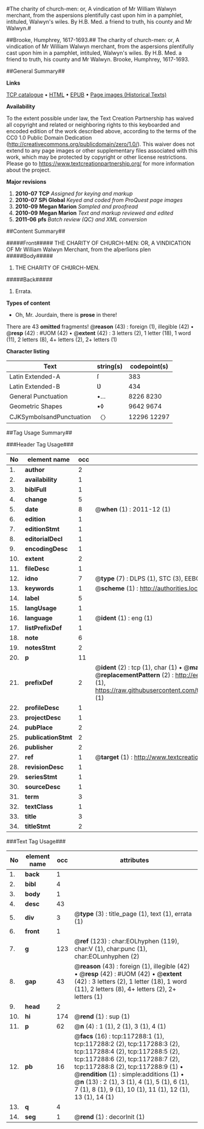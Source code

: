 #The charity of church-men: or, A vindication of Mr William Walwyn merchant, from the aspersions plentifully cast upon him in a pamphlet, intituled, Walwyn's wiles. By H.B. Med. a friend to truth, his county and Mr Walwyn.#

##Brooke, Humphrey, 1617-1693.##
The charity of church-men: or, A vindication of Mr William Walwyn merchant, from the aspersions plentifully cast upon him in a pamphlet, intituled, Walwyn's wiles. By H.B. Med. a friend to truth, his county and Mr Walwyn.
Brooke, Humphrey, 1617-1693.

##General Summary##

**Links**

[TCP catalogue](http://www.ota.ox.ac.uk/tcp/)  • 
[HTML](http://tei.it.ox.ac.uk/tcp/Texts-HTML/free/A77/A77585.html)  • 
[EPUB](http://tei.it.ox.ac.uk/tcp/Texts-EPUB/free/A77/A77585.epub) • 
[Page images (Historical Texts)](https://historicaltexts.jisc.ac.uk/eebo-99865053e)

**Availability**

To the extent possible under law, the Text Creation Partnership has waived all copyright and related or neighboring rights to this keyboarded and encoded edition of the work described above, according to the terms of the CC0 1.0 Public Domain Dedication (http://creativecommons.org/publicdomain/zero/1.0/). This waiver does not extend to any page images or other supplementary files associated with this work, which may be protected by copyright or other license restrictions. Please go to https://www.textcreationpartnership.org/ for more information about the project.

**Major revisions**

1. __2010-07__ __TCP__ *Assigned for keying and markup*
1. __2010-07__ __SPi Global__ *Keyed and coded from ProQuest page images*
1. __2010-09__ __Megan Marion__ *Sampled and proofread*
1. __2010-09__ __Megan Marion__ *Text and markup reviewed and edited*
1. __2011-06__ __pfs__ *Batch review (QC) and XML conversion*

##Content Summary##

#####Front#####
THE CHARITY OF CHURCH-MEN: OR, A VINDICATION OF Mr William Walwyn Merchant, from the aſperſions plen
#####Body#####

1. THE CHARITY OF CHƲRCH-MEN.

#####Back#####

1. Errata.

**Types of content**

  * Oh, Mr. Jourdain, there is **prose** in there!

There are 43 **omitted** fragments! 
 @__reason__ (43) : foreign (1), illegible (42)  •  @__resp__ (42) : #UOM (42)  •  @__extent__ (42) : 3 letters (2), 1 letter (18), 1 word (11), 2 letters (8), 4+ letters (2), 2+ letters (1)

**Character listing**


|Text|string(s)|codepoint(s)|
|---|---|---|
|Latin Extended-A|ſ|383|
|Latin Extended-B|Ʋ|434|
|General Punctuation|•…|8226 8230|
|Geometric Shapes|▪◊|9642 9674|
|CJKSymbolsandPunctuation|〈〉|12296 12297|

##Tag Usage Summary##

###Header Tag Usage###

|No|element name|occ|attributes|
|---|---|---|---|
|1.|__author__|2||
|2.|__availability__|1||
|3.|__biblFull__|1||
|4.|__change__|5||
|5.|__date__|8| @__when__ (1) : 2011-12 (1)|
|6.|__edition__|1||
|7.|__editionStmt__|1||
|8.|__editorialDecl__|1||
|9.|__encodingDesc__|1||
|10.|__extent__|2||
|11.|__fileDesc__|1||
|12.|__idno__|7| @__type__ (7) : DLPS (1), STC (3), EEBO-CITATION (1), PROQUEST (1), VID (1)|
|13.|__keywords__|1| @__scheme__ (1) : http://authorities.loc.gov/ (1)|
|14.|__label__|5||
|15.|__langUsage__|1||
|16.|__language__|1| @__ident__ (1) : eng (1)|
|17.|__listPrefixDef__|1||
|18.|__note__|6||
|19.|__notesStmt__|2||
|20.|__p__|11||
|21.|__prefixDef__|2| @__ident__ (2) : tcp (1), char (1)  •  @__matchPattern__ (2) : ([0-9\-]+):([0-9IVX]+) (1), (.+) (1)  •  @__replacementPattern__ (2) : http://eebo.chadwyck.com/downloadtiff?vid=$1&page=$2 (1), https://raw.githubusercontent.com/textcreationpartnership/Texts/master/tcpchars.xml#$1 (1)|
|22.|__profileDesc__|1||
|23.|__projectDesc__|1||
|24.|__pubPlace__|2||
|25.|__publicationStmt__|2||
|26.|__publisher__|2||
|27.|__ref__|1| @__target__ (1) : http://www.textcreationpartnership.org/docs/. (1)|
|28.|__revisionDesc__|1||
|29.|__seriesStmt__|1||
|30.|__sourceDesc__|1||
|31.|__term__|3||
|32.|__textClass__|1||
|33.|__title__|3||
|34.|__titleStmt__|2||


###Text Tag Usage###

|No|element name|occ|attributes|
|---|---|---|---|
|1.|__back__|1||
|2.|__bibl__|4||
|3.|__body__|1||
|4.|__desc__|43||
|5.|__div__|3| @__type__ (3) : title_page (1), text (1), errata (1)|
|6.|__front__|1||
|7.|__g__|123| @__ref__ (123) : char:EOLhyphen (119), char:V (1), char:punc (1), char:EOLunhyphen (2)|
|8.|__gap__|43| @__reason__ (43) : foreign (1), illegible (42)  •  @__resp__ (42) : #UOM (42)  •  @__extent__ (42) : 3 letters (2), 1 letter (18), 1 word (11), 2 letters (8), 4+ letters (2), 2+ letters (1)|
|9.|__head__|2||
|10.|__hi__|174| @__rend__ (1) : sup (1)|
|11.|__p__|62| @__n__ (4) : 1 (1), 2 (1), 3 (1), 4 (1)|
|12.|__pb__|16| @__facs__ (16) : tcp:117288:1 (1), tcp:117288:2 (2), tcp:117288:3 (2), tcp:117288:4 (2), tcp:117288:5 (2), tcp:117288:6 (2), tcp:117288:7 (2), tcp:117288:8 (2), tcp:117288:9 (1)  •  @__rendition__ (1) : simple:additions (1)  •  @__n__ (13) : 2 (1), 3 (1), 4 (1), 5 (1), 6 (1), 7 (1), 8 (1), 9 (1), 10 (1), 11 (1), 12 (1), 13 (1), 14 (1)|
|13.|__q__|4||
|14.|__seg__|1| @__rend__ (1) : decorInit (1)|
